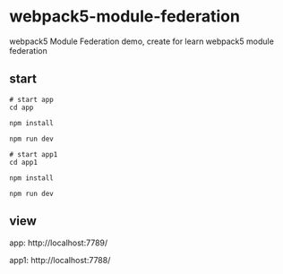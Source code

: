 # webpack5-module-federation
webpack5 Module Federation demo, create for learn webpack5 module federation


## start

```shell
# start app
cd app

npm install

npm run dev

# start app1
cd app1

npm install

npm run dev
```

## view

app: http://localhost:7789/

app1: http://localhost:7788/
